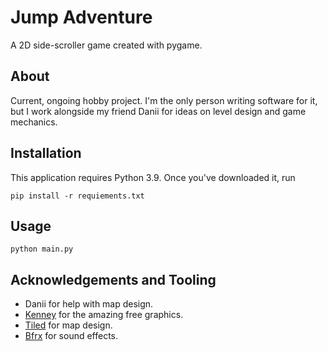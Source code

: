 # Jump Adventure

A 2D side-scroller game created with pygame.

## About

Current, ongoing hobby project. I'm the only person writing software for it, 
but I work alongside my friend Danii for ideas on level design and game mechanics.  

## Installation

This application requires Python 3.9. Once you've downloaded it, run

```
pip install -r requiements.txt
```

## Usage

```
python main.py
```

## Acknowledgements and Tooling

* Danii for help with map design.
* [Kenney](//kenney.nl/) for the amazing free graphics.
* [Tiled](https://www.mapeditor.org/) for map design.
* [Bfrx](https://www.bfxr.net/) for sound effects.
